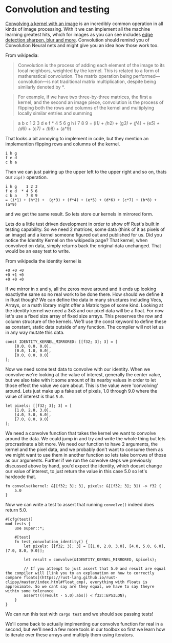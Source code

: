 # Convolution and testing

[Convolving a kernel with an image](https://en.wikipedia.org/wiki/Kernel_(image_processing)) is an incredibly common operation in all kinds of image processing. With it we can implement all the machine learning greatest hits, which for images as you can see includes [edge detection sharpen, blur and more](https://en.wikipedia.org/wiki/Kernel_(image_processing)#Details). Convolution should remind you of Convolution Neural nets and might give you an idea how those work too.

From wikipedia:
> Convolution is the process of adding each element of the image to its local neighbors, weighted by the kernel. This is related to a form of mathematical convolution. The matrix operation being performed—convolution—is not traditional matrix multiplication, despite being similarly denoted by *.

> For example, if we have two three-by-three matrices, the first a kernel, and the second an image piece, convolution is the process of flipping both the rows and columns of the kernel and multiplying locally similar entries and summing

> a b c    1 2 3
d e f  * 4 5 6
g h i    7 8 9
= (i*1) + (h*2) +  (g*3) + (f*4) + (e*5) + (d*6) + (c*7) + (b*8) + (a*9)

That looks a bit annoying to implement in code, but they mention an implemention flipping rows and columns of the kernel.

```text
i h g
f e d
c b a
```

Then we can just pairing up the upper left to the upper right and so on, thats our `zip()` operation.

```text
i h g    1 2 3
f e d  * 4 5 6
c b a    7 8 9
= (i*1) + (h*2) +  (g*3) + (f*4) + (e*5) + (d*6) + (c*7) + (b*8) + (a*9)
```

and we get the same result. So lets store our kernels in mirrored form.

Lets do a little test driven development in order to show off Rust's built in testing capability. So we need 2 matrices, some data (think of it as pixels of an image) and a kernel someone figured out and published for us. Did you notice the Identity Kernel on the wikipedia page? That kernel, when convolved on data, simply returns back the original data unchanged. That would be an easy test to write.

From wikipedia the identity kernel is

```text
+0 +0 +0
+0 +1 +0
+0 +0 +0
```

If we mirror in x and y, all the zeros move around and it ends up looking exactlythe same so no real work to be done there. How should we define it in Rust though? We can define the data in many structures including Vecs, Arrays, or a math library might offer a Matrix type of some kind. Looking at the identity kernel we need a 3x3 and our pixel data will be a float. For now let's use a fixed size array of fixed size arrays. This preserves the row and column structure of the kernels. We'll use the const keyword to define these as constant, static data outside of any function. The compiler will not let us in any way mutate this data.

```rust,ignore
const IDENTITY_KERNEL_MIRRORED: [[f32; 3]; 3] = [
    [0.0, 0.0, 0.0],
    [0.0, 1.0, 0.0],
    [0.0, 0.0, 0.0]
];
```

Now we need some test data to convolve with our identity. When we convolve we're looking at the value of interest, generally the center value, but we also take with it some amount of its nearby values in order to let those effect the value we care about. This is the value were 'convolving' around. Lets just make up a fake set of pixels, 1.0 through 9.0 where the value of interest is thus `5.0`.

```rust,ignore
let pixels: [[f32; 3]; 3] = [
    [1.0, 2.0, 3.0],
    [4.0, 5.0, 6.0],
    [7.0, 8.0, 9.0]
];
```

We need a convolve function that takes the kernel we want to convolve around the data. We could jump in and try and write the whole thing but lets procrastinate a bit more. We need our function to have 2 arguments, the kernel and the pixel data, and we probably don't want to consume them as we might want to use them in another function so lets take borrows of those as our arguments. Further if we run the convolve steps we previously discussed above by hand, you'd expect the identity, which doesnt change our value of interest, to just return the value in this case 5.0 so let's hardcode that.

```rust, ignore
fn convolve(kernel: &[[f32; 3]; 3], pixels: &[[f32; 3]; 3]) -> f32 {
    5.0
}
```

Now we can write a test to assert that running `convolve()` indeed does return 5.0.

```rust,ignore
#[cfg(test)]
mod tests {
    use super::*;

    #[test]
    fn test_convolution_identity() {
        let pixels: [[f32; 3]; 3] = [[1.0, 2.0, 3.0], [4.0, 5.0, 6.0], [7.0, 8.0, 9.0]];

        let result = convolve(&IDENTITY_KERNEL_MIRRORED, &pixels);

        // If you attempt to just assert that 5.0 and result are equal the compiler will [link you to an explanation on how to correctly compare floats](https://rust-lang.github.io/rust-clippy/master/index.html#float_cmp), everything with floats is approximate. So we cant say are they equal, we have to say theyre within some tolerance
        assert!((result - 5.0).abs() < f32::EPSILON);
    }
}
```

We can run this test with `cargo test` and we should see passing tests!

We'll come back to actually implmenting our convolve function for real in a second, but we'll need a few more tools in our toolbox so first we learn how to iterate over these arrays and multiply them using iterators.
